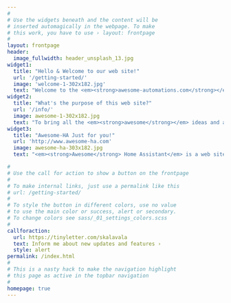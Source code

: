 ```yaml
---
#
# Use the widgets beneath and the content will be
# inserted automagically in the webpage. To make
# this work, you have to use › layout: frontpage
#
layout: frontpage
header:
  image_fullwidth: header_unsplash_13.jpg
widget1:
  title: "Hello & Welcome to our web site!"
  url: '/getting-started/'
  image: 'welcome-1-302x182.jpg'
  text: "Welcome to the <em><strong>awesome-automations.com</strong></em> web site! We are excited to bring you all of the cool and wonderful automations into one place to help with your home automation and smart home setup. There are a few things that you need in your setup prior to leveraging the automations we have on this web site. Let's get started!"
widget2:
  title: "What's the purpose of this web site?"
  url: '/info/'
  image: awesome-1-302x182.jpg
  text: "To bring all the <em><strong>awesome</strong></em> ideas and automations into a central place for you to get started. The Home Automation community is by far the most creative community out there, constantly thinking of automating various things in their life. This site captures the essence of that, and we need your help to make it better!"
widget3:
  title: "Awesome-HA Just for you!"
  url: 'http://www.awesome-ha.com'
  image: awesome-ha-303x182.jpg
  text: "<em><strong>Awesome</strong> Home Assistant</em> is a web site that was started by Franck Nijhof to bring all Home Assistant enthusiasts together and provide them with a bunch of awesome github repositories to help them get started and share a common purpose! If you haven't had a chance to visit that web site, it is not too late. Click on the link below!"

#
# Use the call for action to show a button on the frontpage
#
# To make internal links, just use a permalink like this
# url: /getting-started/
#
# To style the button in different colors, use no value
# to use the main color or success, alert or secondary.
# To change colors see sass/_01_settings_colors.scss
#
callforaction:
  url: https://tinyletter.com/skalavala
  text: Inform me about new updates and features ›
  style: alert
permalink: /index.html
#
# This is a nasty hack to make the navigation highlight
# this page as active in the topbar navigation
#
homepage: true
---
```

